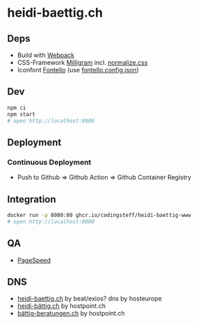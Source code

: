 # heidi-baettig.ch

## Deps

- Build with [Webpack](https://webpack.js.org/)
- CSS-Framework [Milligram](http://milligram.io) incl. [normalize.css](https://necolas.github.io/normalize.css/)
- Iconfont [Fontello](http://fontello.com/) (use [fontello.config.json](fontello.config.json))

## Dev

```bash
npm ci
npm start
# open http://localhost:8080
```

## Deployment

### Continuous Deployment

- Push to Github => Github Action => Github Container Registry

## Integration

```bash
docker run -p 8080:80 ghcr.io/codingsteff/heidi-baettig-www
# open http://localhost:8080
```

## QA

- [PageSpeed](https://developers.google.com/speed/pagespeed/insights/?url=http%3A%2F%2Fheidi-baettig.ch)

## DNS

- [heidi-baettig.ch](https://heidi-baettig.ch) by beat/exios? dns by hosteurope 
- [heidi-bättig.ch](https://xn--heidi-bttig-r8a.ch) by hostpoint.ch
- [bättig-beratungen.ch](https://xn--bttig-beratungen-vnb.ch) by hostpoint.ch
